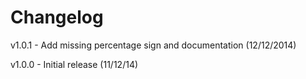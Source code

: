 Changelog
=========

v1.0.1 - Add missing percentage sign and documentation (12/12/2014)

v1.0.0 - Initial release (11/12/14)